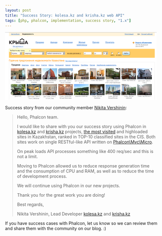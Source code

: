 ```yaml
---
layout: post
title: "Success Story: kolesa.kz and krisha.kz web API"
tags: [php, phalcon, implementation, success story, "1.x"]
---
```

![image](/assets/files/2013-06-20-kolesa-krisha.png)

Success story from our community member [Nikita Vershinin](https://github.com/endeveit):

<!--more-->
> Hello, Phalcon team. 
> 
> I would like to share with you our success story using Phalcon in [kolesa.kz](https://kolesa.kz) and [krisha.kz](https://krisha.kz) projects, [the most visited](https://www.alexa.com/siteinfo/kolesa.kz) and highloaded sites in Kazakhstan, ranked in TOP-10 classified sites in the CIS. Both sites work on single RESTful-like API written on [Phalcon\\Mvc\\Micro](https://docs.phalcon.io/latest/en/micro).
> 
> On peak loads API processes something like 400 req/sec and this is not a limit. 
> 
> Moving to Phalcon allowed us to reduce response generation time and the consumption of CPU and RAM, as well as to reduce the time of development process. 
> 
> We will continue using Phalcon in our new projects. 
> 
> Thank you for the great work you are doing! 
> 
> Best regards, 
> 
> Nikita Vershinin, 
> Lead Developer 
> [kolesa.kz](https://kolesa.kz) and [krisha.kz](https://krisha.kz)

If you have success cases with Phalcon, let us know so we can review them and share them with the community on our blog. :)

